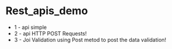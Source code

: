 ﻿# Rest_apis_demo

* 1 - api simple 
* 2 - api HTTP POST Requests!
* 3 - Joi Validation using Post metod to post the data validation!
